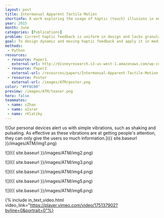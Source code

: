 ```yaml
---
layout: post
title: Intermanual Apparent Tactile Motion
shortinfo: A work exploring the usage of haptic (touch) illusions in enriching media content. An ideal balance of lab research and real-life applications.
year: 2015
month: June
categories: [Publications]
problem: Current haptic feedback is uniform in design and lacks granularity in the information it delivers.
goal: To design dynamic and moving haptic feedback and apply it in media content for enriched users' experience. I built a tablet game to showcase the haptic effects.
methods:
 - Python
resources:
 - resource: Paper1
   external-url: http://disneyresearch.s3-us-west-1.amazonaws.com/wp-content/uploads/20150719204348/Intermanual-Apparent-Tactile-Motion-on-Handheld-Tablets-Paper.pdf
 - resource: Paper2
   external-url: /resources/papers/Intermanual-Apparent-Tactile-Motion.pdf
 - resource: Poster
   external-url: /images/ATM/poster.png
color: "#FF8C00"
preview: /images/ATM/teaser.png
hero: false
teammates:
 - name: sZhao
 - name: aIsrar
 - name: rKlatzky
---
```

![Our personal devices alert us with simple vibrations, such as shaking and pulsating. As effective as these vibrations are at getting people's attention, they can only give the users so much information.]({{ site.baseurl }}/images/ATM/img1.png)

![]({{ site.baseurl }}/images/ATM/img2.png)

![]({{ site.baseurl }}/images/ATM/img3.png)

![]({{ site.baseurl }}/images/ATM/img4.png)

![]({{ site.baseurl }}/images/ATM/img5.png)

![]({{ site.baseurl }}/images/ATM/img6.png)

{% include in_text_video.html video_link="https://player.vimeo.com/video/175137902?byline=0&portrait=0"%}
